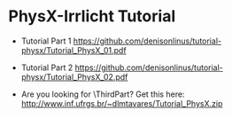 PhysX-Irrlicht Tutorial
==============

* Tutorial Part 1 https://github.com/denisonlinus/tutorial-physx/Tutorial_PhysX_01.pdf

* Tutorial Part 2 https://github.com/denisonlinus/tutorial-physx/Tutorial_PhysX_02.pdf

* Are you looking for \ThirdPart\? Get this here: http://www.inf.ufrgs.br/~dlmtavares/Tutorial_PhysX.zip